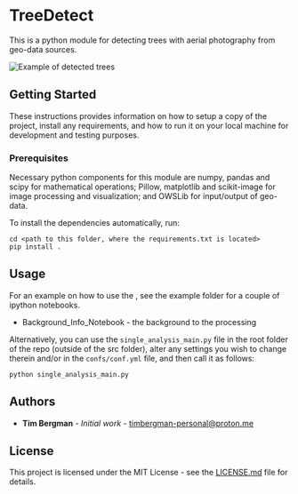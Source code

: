 # TreeDetect

This is a python module for detecting trees with aerial photography from geo-data sources.

![Example of detected trees](Example.png)

## Getting Started

These instructions provides information on how to setup a copy of the project, install any requirements, and how to run it on your local machine for development and testing purposes. 

### Prerequisites

Necessary python components for this module are numpy, pandas and scipy for mathematical operations; Pillow, matplotlib and scikit-image for image processing and visualization; and OWSLib for input/output of geo-data. 

To install the dependencies automatically, run:

```
cd <path to this folder, where the requirements.txt is located>
pip install .
```

## Usage

For an example on how to use the , see the example folder for a couple of ipython notebooks.

* Background_Info_Notebook - the background to the processing

Alternatively, you can use the `single_analysis_main.py` file in the root folder of the repo (outside of the src folder), alter any settings you wish to change therein and/or in the `confs/conf.yml` file, and then call it as follows:

```
python single_analysis_main.py
```

## Authors

* **Tim Bergman** - *Initial work* - [timbergman-personal@proton.me](timbergman-personal@proton.me)

## License

This project is licensed under the MIT License - see the [LICENSE.md](LICENSE.md) file for details.

